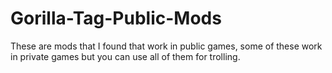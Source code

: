 # Gorilla-Tag-Public-Mods
These are mods that I found that work in public games, some of these work in private games but you can use all of them for trolling.
